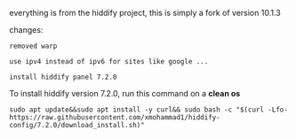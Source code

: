 everything is from the hiddify project, this is simply a fork of version 10.1.3

changes:
```
removed warp

use ipv4 instead of ipv6 for sites like google ...

install hiddify panel 7.2.0
```

To install hiddify version 7.2.0, run this command on a <b>clean os</b>

```
sudo apt update&&sudo apt install -y curl&& sudo bash -c "$(curl -Lfo- https://raw.githubusercontent.com/xmohammad1/hiddify-config/7.2.0/download_install.sh)"
```


